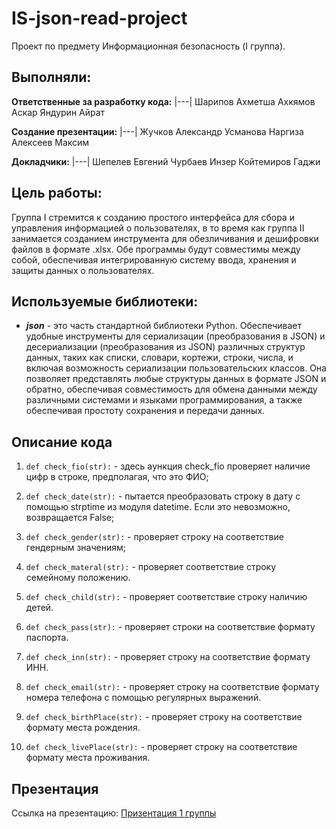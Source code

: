 # IS-json-read-project

Проект по предмету Информационная безопасность (I группа).
## Выполняли:

**Ответственные за разработку кода:**
|---|
Шарипов Ахметша
Ахкямов Аскар
Яндурин Айрат

**Создание презентации:**
|---|
Жучков Александр
Усманова Наргиза
Алексеев Максим

**Докладчики:**
|---|
Шепелев Евгений
Чурбаев Инзер
Койтемиров Гаджи

## Цель работы:
Группа I стремится к созданию простого интерфейса для сбора и управления информацией о пользователях, в то время как группа II занимается созданием инструмента для обезличивания и дешифровки файлов в формате .xlsx. Обе программы будут совместимы между собой, обеспечивая интегрированную систему ввода, хранения и защиты данных о пользователях.

## Используемые библиотеки:
- ***json*** - это часть стандартной библиотеки Python. Обеспечивает удобные инструменты для сериализации (преобразования в JSON) и десериализации (преобразования из JSON) различных структур данных, таких как списки, словари, кортежи, строки, числа, и включая возможность сериализации пользовательских классов. Она позволяет представлять любые структуры данных в формате JSON и обратно, обеспечивая совместимость для обмена данными между различными системами и языками программирования, а также обеспечивая простоту сохранения и передачи данных.

## Описание кода

1. `def check_fio(str):` - здесь aункция check_fio проверяет наличие цифр в строке, предполагая, что это ФИО;

2. `def check_date(str):` - пытается преобразовать строку в дату с помощью strptime из модуля datetime. Если это невозможно, возвращается False;

3. `def check_gender(str):` - проверяет строку на соответствие гендерным значениям;

4. `def check_materal(str):` - проверяет соответствие строку семейному положению.

5. `def check_child(str):` - проверяет соответствие строку наличию детей.
   
7. `def check_pass(str):` - проверяет строки на соответствие формату паспорта.
   
9. `def check_inn(str):` - проверяет строку на соответствие формату ИНН.

10. `def check_email(str):` - проверяет строку на соответствие формату номера телефона с помощью регулярных выражений.

11. `def check_birthPlace(str):` - проверяет строку на соответствие формату места рождения.

12. `def check_livePlace(str):` -  проверяет строку на соответствие формату места проживания.

## Презентация

Ссылка на презентацию: [Призентация 1 группы](https://docs.google.com/presentation/d/1s41JwOfY4xK59XlUyFz1EElmEuRQHE68LV1OZUPaI34/edit#slide=id.p1)
